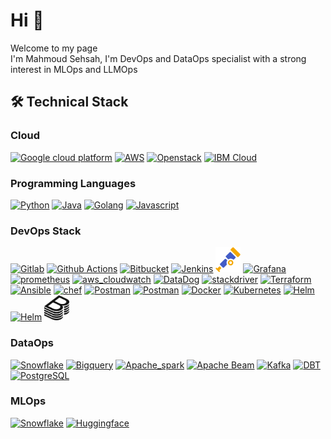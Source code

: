 <h1>Hi 👋 </h1>
<p>Welcome to my page </br>I'm Mahmoud Sehsah, I'm  DevOps and DataOps specialist with a strong interest in MLOps and LLMOps</p>

## 🛠 Technical Stack

### Cloud 
  <p align="left">
    <a href=https://cloud.google.com/?hl=en" target="_blank"> <img src="https://www.vectorlogo.zone/logos/google_cloud/google_cloud-icon.svg" alt="Google cloud platform" width="40" height="40"/></a>
    <a href=" target="_blank"> <img src="https://www.vectorlogo.zone/logos/amazon_aws/amazon_aws-icon.svg" alt="AWS" width="40" height="40"/></a>
    <a href=" target="_blank"> <img src="https://www.vectorlogo.zone/logos/openstack/openstack-icon.svg" alt="Openstack" width="40" height="40"/></a>  
    <a href=" target="_blank"> <img src="https://www.vectorlogo.zone/logos/ibm_cloud/ibm_cloud-icon.svg" alt="IBM Cloud" width="40" height="40"/></a>  
  </p>

### Programming Languages
<p align="left">
<a href=" target="_blank"> <img src="https://www.vectorlogo.zone/logos/python/python-icon.svg" alt="Python" width="40" height="40"/></a>  
<a href=" target="_blank"> <img src="https://www.vectorlogo.zone/logos/java/java-icon.svg" alt="Java" width="40" height="40"/></a>  
<a href=" target="_blank"> <img src="https://www.vectorlogo.zone/logos/golang/golang-icon.svg" alt="Golang" width="40" height="40"/></a>  
<a href=" target="_blank"> <img src="https://www.vectorlogo.zone/logos/javascript/javascript-icon.svg" alt="Javascript" width="40" height="40"/></a>  
</p>

### DevOps Stack
<p align="left">
<a href=" target="_blank"> <img src="https://www.vectorlogo.zone/logos/gitlab/gitlab-icon.svg" alt="Gitlab" width="40" height="40"/></a>
<a href=" target="_blank"> <img src="https://www.vectorlogo.zone/logos/github/github-icon.svg" alt="Github Actions" width="40" height="40"/></a>
<a href=" target="_blank"> <img src="https://www.vectorlogo.zone/logos/bitbucket/bitbucket-icon.svg" alt="Bitbucket" width="40" height="40"/></a>
<a href=" target="_blank"> <img src="https://www.vectorlogo.zone/logos/jenkins/jenkins-icon.svg" alt="Jenkins" width="40" height="40"/></a>
<a href=" target="_blank"> <img src="https://raw.githubusercontent.com/cncf/artwork/main/projects/opentelemetry/icon/color/opentelemetry-icon-color.svg" alt="Opentelemtry" width="40" height="40"/></a>
<a href=" target="_blank"> <img src="https://www.vectorlogo.zone/logos/grafana/grafana-icon.svg" alt="Grafana" width="40" height="40"/></a>
<a href=" target="_blank"> <img src="https://www.vectorlogo.zone/logos/prometheusio/prometheusio-icon.svg" alt="prometheus" width="40" height="40"/></a>
<a href=" target="_blank"> <img src="https://www.vectorlogo.zone/logos/amazon_cloudwatch/amazon_cloudwatch-icon.svg" alt="aws_cloudwatch" width="40" height="40"/></a>
<a href=" target="_blank"> <img src="https://www.vectorlogo.zone/logos/datadoghq/datadoghq-icon.svg" alt="DataDog" width="40" height="40"/></a>
<a href=" target="_blank"> <img src="https://www.vectorlogo.zone/logos/google_stackdriver/google_stackdriver-icon.svg" alt="stackdriver" width="40" height="40"/></a>  
<a href=" target="_blank"> <img src="https://www.vectorlogo.zone/logos/terraformio/terraformio-icon.svg" alt="Terraform" width="40" height="40"/></a>
<a href=" target="_blank"> <img src="https://www.vectorlogo.zone/logos/ansible/ansible-icon.svg" alt="Ansible" width="40" height="40"/></a>
<a href=" target="_blank"> <img src="https://www.vectorlogo.zone/logos/chefio/chefio-icon.svg" alt="chef" width="40" height="40"/></a>
<a href=" target="_blank"> <img src="https://www.vectorlogo.zone/logos/getpostman/getpostman-icon.svg" alt="Postman" width="40" height="40"/></a>
<a href=" target="_blank"> <img src="https://upload.wikimedia.org/wikipedia/en/e/e6/Apache_JMeter_Logo.svg" alt="Postman" width="40" height="40"/></a>  
<a href=" target="_blank"> <img src="https://www.vectorlogo.zone/logos/docker/docker-icon.svg" alt="Docker" width="40" height="40"/></a>
<a href=" target="_blank"> <img src="https://www.vectorlogo.zone/logos/kubernetes/kubernetes-icon.svg" alt="Kubernetes" width="40" height="40"/></a>
<a href=" target="_blank"> <img src="https://www.vectorlogo.zone/logos/helmsh/helmsh-icon.svg" alt="Helm" width="40" height="40" /></a>
<a href=" target="_blank"> <img src="https://www.vectorlogo.zone/logos/argoprojio/argoprojio-icon.svg" alt="Helm" width="40" height="40" /></a>
<a href=" target="_blank"> <img src="https://raw.githubusercontent.com/cncf/artwork/main/projects/backstage/icon/black/backstage-icon-black.svg" alt="Backstage" width="40" height="40" /></a>
</p>

### DataOps
<p align="left">
<a href=" target="_blank"> <img src="https://www.vectorlogo.zone/logos/snowflake/snowflake-icon.svg" alt="Snowflake" width="40" height="40"/></a>
<a href=" target="_blank"> <img src="https://www.vectorlogo.zone/logos/google_bigquery/google_bigquery-icon.svg" alt="Bigquery" width="40" height="40"/></a>
<a href=" target="_blank"> <img src="https://www.vectorlogo.zone/logos/apache_spark/apache_spark-icon.svg" alt="Apache_spark" width="40" height="40"/></a>
<a href=" target="_blank"> <img src="https://www.vectorlogo.zone/logos/apache_beam/apache_beam-icon.svg" alt="Apache Beam" width="40" height="40"/></a>
<a href=" target="_blank"> <img src="https://www.vectorlogo.zone/logos/apache_kafka/apache_kafka-icon.svg" alt="Kafka" width="40" height="40"/></a>
<a href=" target="_blank"> <img src="https://raw.githubusercontent.com/gilbarbara/logos/main/logos/dbt-icon.svg" alt="DBT" width="40" height="40"/></a>
<a href=" target="_blank"> <img src="https://www.vectorlogo.zone/logos/postgresql/postgresql-icon.svg" alt="PostgreSQL" width="40" height="40"/></a>
</p>

### MLOps
<p align="left">
  <a href=" target="_blank"> <img src="https://www.vectorlogo.zone/logos/pytorch/pytorch-icon.svg" alt="Snowflake"/></a>
  <a href=" target="_blank"> <img src="https://raw.githubusercontent.com/gilbarbara/logos/main/logos/hugging-face-icon.svg" alt="Huggingface" width="40" height="40"/></a>
</p>







